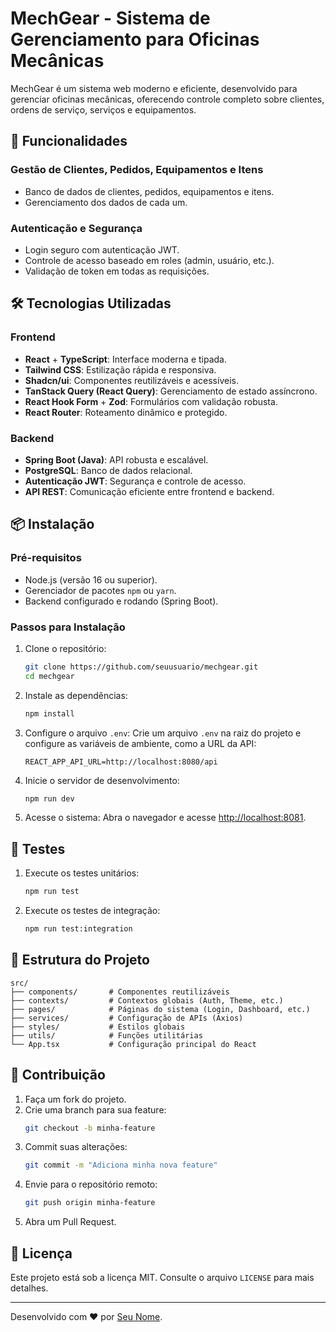 # MechGear - Sistema de Gerenciamento para Oficinas Mecânicas

MechGear é um sistema web moderno e eficiente, desenvolvido para gerenciar oficinas mecânicas, oferecendo controle completo sobre clientes, ordens de serviço, serviços e equipamentos.

## 🚀 Funcionalidades

### **Gestão de Clientes, Pedidos, Equipamentos e Itens**
- Banco de dados de clientes, pedidos, equipamentos e itens.
- Gerenciamento dos dados de cada um.

### **Autenticação e Segurança**
- Login seguro com autenticação JWT.
- Controle de acesso baseado em roles (admin, usuário, etc.).
- Validação de token em todas as requisições.

## 🛠 Tecnologias Utilizadas

### **Frontend**
- **React** + **TypeScript**: Interface moderna e tipada.
- **Tailwind CSS**: Estilização rápida e responsiva.
- **Shadcn/ui**: Componentes reutilizáveis e acessíveis.
- **TanStack Query (React Query)**: Gerenciamento de estado assíncrono.
- **React Hook Form** + **Zod**: Formulários com validação robusta.
- **React Router**: Roteamento dinâmico e protegido.

### **Backend**
- **Spring Boot (Java)**: API robusta e escalável.
- **PostgreSQL**: Banco de dados relacional.
- **Autenticação JWT**: Segurança e controle de acesso.
- **API REST**: Comunicação eficiente entre frontend e backend.

## 📦 Instalação

### **Pré-requisitos**
- Node.js (versão 16 ou superior).
- Gerenciador de pacotes `npm` ou `yarn`.
- Backend configurado e rodando (Spring Boot).

### **Passos para Instalação**

1. Clone o repositório:
   ```bash
   git clone https://github.com/seuusuario/mechgear.git
   cd mechgear
   ```

2. Instale as dependências:
   ```bash
   npm install
   ```

3. Configure o arquivo `.env`:
   Crie um arquivo `.env` na raiz do projeto e configure as variáveis de ambiente, como a URL da API:
   ```
   REACT_APP_API_URL=http://localhost:8080/api
   ```

4. Inicie o servidor de desenvolvimento:
   ```bash
   npm run dev
   ```

5. Acesse o sistema:
   Abra o navegador e acesse [http://localhost:8081](http://localhost:8081).

## 🧪 Testes

1. Execute os testes unitários:
   ```bash
   npm run test
   ```

2. Execute os testes de integração:
   ```bash
   npm run test:integration
   ```

## 📂 Estrutura do Projeto

```
src/
├── components/       # Componentes reutilizáveis
├── contexts/         # Contextos globais (Auth, Theme, etc.)
├── pages/            # Páginas do sistema (Login, Dashboard, etc.)
├── services/         # Configuração de APIs (Axios)
├── styles/           # Estilos globais
├── utils/            # Funções utilitárias
└── App.tsx           # Configuração principal do React
```

## 🤝 Contribuição

1. Faça um fork do projeto.
2. Crie uma branch para sua feature:
   ```bash
   git checkout -b minha-feature
   ```
3. Commit suas alterações:
   ```bash
   git commit -m "Adiciona minha nova feature"
   ```
4. Envie para o repositório remoto:
   ```bash
   git push origin minha-feature
   ```
5. Abra um Pull Request.

## 📄 Licença

Este projeto está sob a licença MIT. Consulte o arquivo `LICENSE` para mais detalhes.

---

Desenvolvido com ❤️ por [Seu Nome](https://github.com/seuusuario).